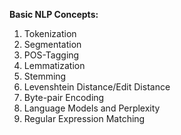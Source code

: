 **Basic NLP Concepts:**
1. Tokenization
2. Segmentation
3. POS-Tagging
4. Lemmatization
5. Stemming
6. Levenshtein Distance/Edit Distance
7. Byte-pair Encoding
8. Language Models and Perplexity
9. Regular Expression Matching
